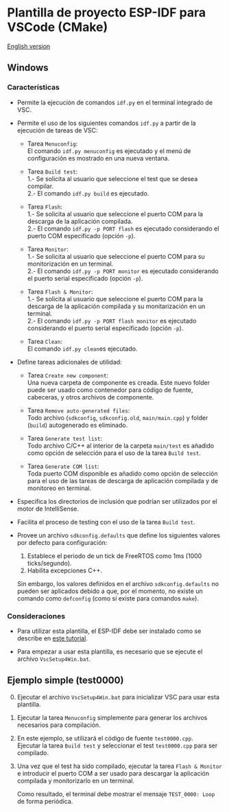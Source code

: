 # **Plantilla de proyecto ESP-IDF para VSCode (CMake)**

[English version](https://github.com/mr-verdant-13/esp-idf-vscode-cmake-template/blob/v1.0.0/README.md)

## **Windows**

### **Características**

- Permite la ejecución de comandos `idf.py` en el terminal integrado de VSC.

- Permite el uso de los siguientes comandos `idf.py` a partir de la ejecución de tareas de VSC:

    - Tarea `Menuconfig`:\
        El comando `idf.py menuconfig` es ejecutado y el menú de configuración es mostrado en una nueva ventana.

    - Tarea `Build test`:\
        1.- Se solicita al usuario que seleccione el test que se desea compilar.\
        2.- El comando `idf.py build` es ejecutado.
    
    - Tarea `Flash`:\
        1.- Se solicita al usuario que seleccione el puerto COM para la descarga de la aplicación compilada.\
        2.- El comando `idf.py -p PORT flash` es ejecutado considerando el puerto COM especificado (opción `-p`).

    - Tarea `Monitor`:\
        1.- Se solicita al usuario que seleccione el puerto COM para su monitorización en un terminal.\
        2.- El comando `idf.py -p PORT monitor` es ejecutado considerando el puerto serial especificado (opción `-p`).

    - Tarea `Flash & Monitor`:\
        1.- Se solicita al usuario que seleccione el puerto COM para la descarga de la aplicación compilada y su monitarización en un terminal.\
        2.- El comando `idf.py -p PORT flash monitor` es ejecutado considerando el puerto serial especificado (opción `-p`).

    - Tarea `Clean`:\
        El comando `idf.py clean`es ejecutado.

- Define tareas adicionales de utilidad:

    - Tarea `Create new component`:\
        Una nueva carpeta de componente es creada. Este nuevo folder puede ser usado como contenedor para código de fuente, cabeceras, y otros archivos de componente.

    - Tarea `Remove auto-generated files`:\
        Todo archivo (`sdkconfig`, `sdkconfig.old`, `main/main.cpp`) y folder (`build`) autogenerado es eliminado.

    - Tarea `Generate test list`:\
        Todo archivo C/C++ al interior de la carpeta `main/test` es añadido como opción de selección para el uso de la tarea `Build test`.

    - Tarea `Generate COM list`:\
        Toda puerto COM disponible es añadido como opción de selección para el uso de las tareas de descarga de aplicación compilada y de monitoreo en terminal.

- Especifica los directorios de inclusión que podrían ser utilizados por el motor de IntelliSense.

- Facilita el proceso de testing con el uso de la tarea `Build test`.

- Provee un archivo `sdkconfig.defaults` que define los siguientes valores por defecto para configuración:
    1. Establece el periodo de un tick de FreeRTOS como 1ms (1000 ticks/segundo).
    2. Habilita excepciones C++.

    Sin embargo, los valores definidos en el archivo `sdkconfig.defaults` no pueden ser aplicados debido a que, por el momento, no existe un comando como `defconfig` (como sí existe para comandos `make`).

### **Consideraciones**

- Para utilizar esta plantilla, el ESP-IDF debe ser instalado como se describe en [este tutorial](https://github.com/mr-verdant-13/esp-idf-instructions/blob/master/LEAME.md).

- Para empezar a usar esta plantilla, es necesario que se ejecute el archivo `VscSetup4Win.bat`.

## **Ejemplo simple (test0000)**

0. Ejecutar el archivo `VscSetup4Win.bat` para inicializar VSC para usar esta plantilla.

1. Ejecutar la tarea `Menuconfig` simplemente para generar los archivos necesarios para compilación.

2. En este ejemplo, se utilizará el código de fuente `test0000.cpp`.\
   Ejecutar la tarea `Build test` y seleccionar el test `test0000.cpp` para ser compilado.

3. Una vez que el test ha sido compilado, ejecutar la tarea `Flash & Monitor` e introducir el puerto COM a ser usado para descargar la aplicación compilada y monitorizarlo en un terminal.

    Como resultado, el terminal debe mostrar el mensaje `TEST_0000: Loop` de forma periódica.
